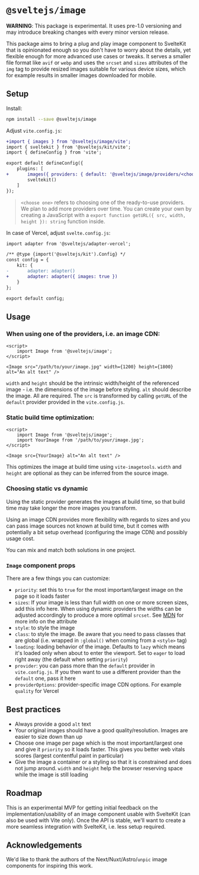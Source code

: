 # `@sveltejs/image`

**WARNING**: This package is experimental. It uses pre-1.0 versioning and may introduce breaking changes with every minor version release.

This package aims to bring a plug and play image component to SvelteKit that is opinionated enough so you don't have to worry about the details, yet flexible enough for more advanced use cases or tweaks. It serves a smaller file format like `avif` or `webp` and uses the `srcset` and `sizes` attributes of the `img` tag to provide resized images suitable for various device sizes, which for example results in smaller images downloaded for mobile.

## Setup

Install:

```bash
npm install --save @sveltejs/image
```

Adjust `vite.config.js`:

```diff
+import { images } from '@sveltejs/image/vite';
import { sveltekit } from '@sveltejs/kit/vite';
import { defineConfig } from 'vite';

export default defineConfig({
	plugins: [
+		images({ providers: { default: '@sveltejs/image/providers/<choose one>' } }),
		sveltekit()
	]
});
```

> `<choose one>` refers to choosing one of the ready-to-use providers. We plan to add more providers over time. You can create your own by creating a JavaScript with a `export function getURL({ src, width, height }): string` function inside.

In case of Vercel, adjust `svelte.config.js`:

```diff
import adapter from '@sveltejs/adapter-vercel';

/** @type {import('@sveltejs/kit').Config} */
const config = {
	kit: {
-		adapter: adapter()
+		adapter: adapter({ images: true })
	}
};

export default config;
```

## Usage

### When using one of the providers, i.e. an image CDN:

```svelte
<script>
	import Image from '@sveltejs/image';
</script>

<Image src="/path/to/your/image.jpg" width={1200} height={1800} alt="An alt text" />
```

`width` and `height` should be the intrinsic width/height of the referenced image - i.e. the dimensions of the image before styling. `alt` should describe the image. All are required. The `src` is transformed by calling `getURL` of the `default` provider provided in the `vite.config.js`.

### Static build time optimization:

```svelte
<script>
	import Image from '@sveltejs/image';
	import YourImage from '/path/to/your/image.jpg';
</script>

<Image src={YourImage} alt="An alt text" />
```

This optimizes the image at build time using `vite-imagetools`. `width` and `height` are optional as they can be inferred from the source image.

### Choosing static vs dynamic

Using the static provider generates the images at build time, so that build time may take longer the more images you transform.

Using an image CDN provides more flexibility with regards to sizes and you can pass image sources not known at build time, but it comes with potentially a bit setup overhead (configuring the image CDN) and possibly usage cost.

You can mix and match both solutions in one project.

### `Image` component props

There are a few things you can customize:

- `priority`: set this to `true` for the most important/largest image on the page so it loads faster
- `sizes`: If your image is less than full width on one or more screen sizes, add this info here. When using dynamic providers the widths can be adjusted accordingly to produce a more optimal `srcset`. See [MDN](https://developer.mozilla.org/en-US/docs/Web/API/HTMLImageElement/sizes) for more info on the attribute
- `style`: to style the image
- `class`: to style the image. Be aware that you need to pass classes that are global (i.e. wrapped in `:global()` when coming from a `<style>` tag)
- `loading`: loading behavior of the image. Defaults to `lazy` which means it's loaded only when about to enter the viewport. Set to `eager` to load right away (the default when setting `priority`)
- `provider`: you can pass more than the `default` provider in `vite.config.js`. If you then want to use a different provider than the `default` one, pass it here
- `providerOptions`: provider-specific image CDN options. For example `quality` for Vercel

## Best practices

- Always provide a good `alt` text
- Your original images should have a good quality/resolution. Images are easier to size down than up
- Choose one image per page which is the most important/largest one and give it `priority` so it loads faster. This gives you better web vitals scores (largest contentful paint in particular)
- Give the image a container or a styling so that it is constrained and does not jump around. `width` and `height` help the browser reserving space while the image is still loading

## Roadmap

This is an experimental MVP for getting initial feedback on the implementation/usability of an image component usable with SvelteKit (can also be used with Vite only). Once the API is stable, we'll want to create a more seamless integration with SvelteKit, i.e. less setup required.

## Acknowledgements

We'd like to thank the authors of the Next/Nuxt/Astro/`unpic` image components for inspiring this work.
